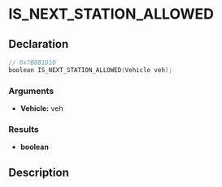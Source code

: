 # IS_NEXT_STATION_ALLOWED

## Declaration
```cpp
// 0x7B8B1D10
boolean IS_NEXT_STATION_ALLOWED(Vehicle veh);
```

### Arguments
- **Vehicle:** veh

### Results
- **boolean**

## Description
